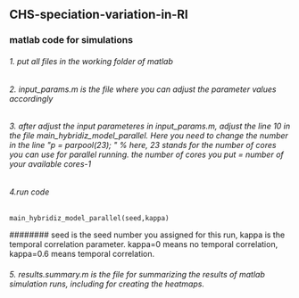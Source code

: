 ## CHS-speciation-variation-in-RI
### matlab code for simulations

###### 1. put all files in the working folder of matlab
   
###### 2. input_params.m is the file where you can adjust the parameter values accordingly
   
###### 3. after adjust the input parameteres in input_params.m, adjust the line 10 in the file main_hybridiz_model_parallel. Here you need to change the number in the line "p = parpool(23); " % here, 23 stands for the number of cores you can use for parallel running. the number of cores you put = number of your available cores-1
   
###### 4.run code 
```
main_hybridiz_model_parallel(seed,kappa)
```
######## seed is the seed number you assigned for this run, kappa is the temporal correlation parameter. kappa=0 means no temporal correlation, kappa=0.6 means temporal correlation.

###### 5. results.summary.m is the file for summarizing the results of matlab simulation runs, including for creating the heatmaps. 
   


